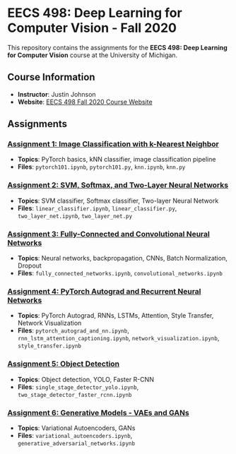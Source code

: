 # EECS 498: Deep Learning for Computer Vision - Fall 2020

This repository contains the assignments for the **EECS 498: Deep Learning for Computer Vision** course at the University of Michigan.

## Course Information

- **Instructor**: Justin Johnson
- **Website**: [EECS 498 Fall 2020 Course Website](https://web.eecs.umich.edu/~justincj/teaching/eecs498/FA2020/)

## Assignments

### [Assignment 1: Image Classification with k-Nearest Neighbor](https://github.com/mjkim001130/EECS-498-007/tree/main/Problem%20set%231%20%5BPytorch%20%26%20KNN%5D)


- **Topics**: PyTorch basics, kNN classifier, image classification pipeline
- **Files**: `pytorch101.ipynb`, `pytorch101.py`, `knn.ipynb`, `knn.py`

### [Assignment 2: SVM, Softmax, and Two-Layer Neural Networks](link-to-assignment-2)


- **Topics**: SVM classifier, Softmax classifier, Two-layer Neural Network
- **Files**: `linear_classifier.ipynb`, `linear_classifier.py`, `two_layer_net.ipynb`, `two_layer_net.py`

### [Assignment 3: Fully-Connected and Convolutional Neural Networks](link-to-assignment-3)


- **Topics**: Neural networks, backpropagation, CNNs, Batch Normalization, Dropout
- **Files**: `fully_connected_networks.ipynb`, `convolutional_networks.ipynb`

### [Assignment 4: PyTorch Autograd and Recurrent Neural Networks](link-to-assignment-4)


- **Topics**: PyTorch Autograd, RNNs, LSTMs, Attention, Style Transfer, Network Visualization
- **Files**: `pytorch_autograd_and_nn.ipynb`, `rnn_lstm_attention_captioning.ipynb`, `network_visualization.ipynb`, `style_transfer.ipynb`

### [Assignment 5: Object Detection](link-to-assignment-5)

- **Topics**: Object detection, YOLO, Faster R-CNN
- **Files**: `single_stage_detector_yolo.ipynb`, `two_stage_detector_faster_rcnn.ipynb`

### [Assignment 6: Generative Models - VAEs and GANs](link-to-assignment-6)

- **Topics**: Variational Autoencoders, GANs
- **Files**: `variational_autoencoders.ipynb`, `generative_adversarial_networks.ipynb`
